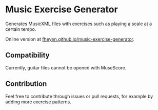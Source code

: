 # Music Exercise Generator

Generates MusicXML files with exercises such as playing a scale at a certain tempo.

Online version at [fheyen.github.io/music-exercise-generator](https://fheyen.github.io/music-exercise-generator/).

## Compatibility

Currently, guitar files cannot be opened with MuseScore.

## Contribution

Feel free to contribute through issues or pull requests, for example by adding more exercise patterns.
